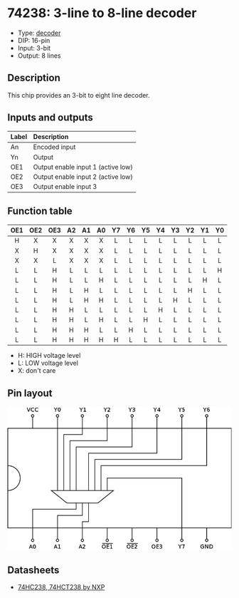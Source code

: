 # 74238: 3-line to 8-line decoder

- Type: [decoder](encoders_decoders.md)
- DIP: 16-pin
- Input: 3-bit
- Output: 8 lines

## Description

This chip provides an 3-bit to eight line decoder.

## Inputs and outputs

| Label | Description                        |
|:----- |:---------------------------------- |
| An    | Encoded input                      |
| Yn    | Output                             |
| OE1   | Output enable input 1 (active low) |
| OE2   | Output enable input 2 (active low) |
| OE3   | Output enable input 3              |


## Function table

| OE1 | OE2 | OE3 | A2  | A1  | A0  | Y7  | Y6  | Y5  | Y4  | Y3  | Y2  | Y1  | Y0  |
|:---:|:---:|:---:|:---:|:---:|:---:|:---:|:---:|:---:|:---:|:---:|:---:|:---:|:---:|
| H   | X   | X   | X   | X   | X   | L   | L   | L   | L   | L   | L   | L   | L   |
| X   | H   | X   | X   | X   | X   | L   | L   | L   | L   | L   | L   | L   | L   |
| X   | X   | L   | X   | X   | X   | L   | L   | L   | L   | L   | L   | L   | L   |
| L   | L   | H   | L   | L   | L   | L   | L   | L   | L   | L   | L   | L   | H   |
| L   | L   | H   | L   | L   | H   | L   | L   | L   | L   | L   | L   | H   | L   |
| L   | L   | H   | L   | H   | L   | L   | L   | L   | L   | L   | H   | L   | L   |
| L   | L   | H   | L   | H   | H   | L   | L   | L   | L   | H   | L   | L   | L   |
| L   | L   | H   | H   | L   | L   | L   | L   | L   | H   | L   | L   | L   | L   |
| L   | L   | H   | H   | L   | H   | L   | L   | H   | L   | L   | L   | L   | L   |
| L   | L   | H   | H   | H   | L   | L   | H   | L   | L   | L   | L   | L   | L   |
| L   | L   | H   | H   | H   | H   | H   | L   | L   | L   | L   | L   | L   | L   |


- H: HIGH voltage level
- L: LOW voltage level
- X: don't care

## Pin layout

![](../dia/74238-dip.png)

## Datasheets

- [74HC238, 74HCT238 by NXP](http://www.nxp.com/documents/data_sheet/74HC_HCT238.pdf)
